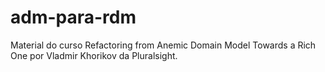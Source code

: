 # adm-para-rdm
Material do curso Refactoring from Anemic Domain Model Towards a Rich One por Vladmir Khorikov da Pluralsight.
